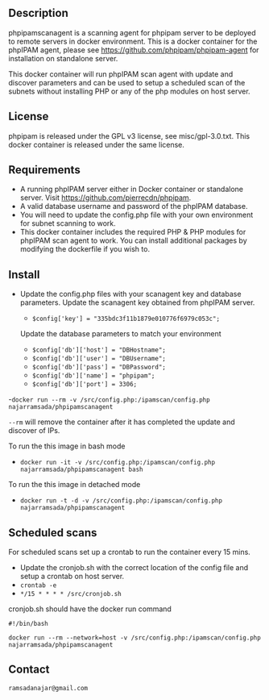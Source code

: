 ## Description
phpipamscanagent is a scanning agent for phpipam server to be deployed to remote servers in docker environment.
This is a docker container for the phpIPAM agent, please see https://github.com/phpipam/phpipam-agent for installation on standalone server.

This docker container will run phpIPAM scan agent with update and discover parameters and can be used to setup a scheduled scan of the subnets without installing PHP or any of the php modules on host server.  

## License
phpipam is released under the GPL v3 license, see misc/gpl-3.0.txt.
This docker container is released under the same license.

## Requirements
 - A running phpIPAM server either in Docker container or standalone server. Visit https://github.com/pierrecdn/phpipam.
 - A valid database username and password of the phpIPAM database.
 - You will need to update the config.php file with your own environment for subnet scanning to work.
 - This docker container includes the required PHP & PHP modules for phpIPAM scan agent to work. You can install additional packages by modifying the dockerfile if you wish to.

## Install
 - Update the config.php files with your scanagent key and database parameters.
   Update the scanagent key obtained from phpIPAM server.
   - `$config['key'] = "335bdc3f11b1879e010776f6979c053c";`
    
   Update the database parameters to match your environment
   - `$config['db']['host'] = "DBHostname";`
   - `$config['db']['user'] = "DBUsername";`
   - `$config['db']['pass'] = "DBPassword";`
   - `$config['db']['name'] = "phpipam";`
   - `$config['db']['port'] = 3306;`
    
 -`docker run --rm -v /src/config.php:/ipamscan/config.php najarramsada/phpipamscanagent`
 
 `--rm` will remove the container after it has completed the update and discover of IPs.
 
 To run the this image in bash mode
 - `docker run -it -v /src/config.php:/ipamscan/config.php najarramsada/phpipamscanagent bash`
 
 To run the this image in detached mode
 - `docker run -t -d -v /src/config.php:/ipamscan/config.php najarramsada/phpipamscanagent`

## Scheduled scans
For scheduled scans set up a crontab to run the container every 15 mins.
 - Update the cronjob.sh with the correct location of the config file and setup a crontab on host server.
 - `crontab -e`
 - `*/15 * * * * /src/cronjob.sh`

cronjob.sh should have the docker run command

`#!/bin/bash`

`docker run --rm --network=host -v /src/config.php:/ipamscan/config.php najarramsada/phpipamscanagent`

## Contact
`ramsadanajar@gmail.com`
